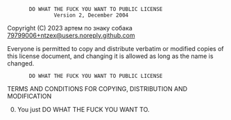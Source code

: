            DO WHAT THE FUCK YOU WANT TO PUBLIC LICENSE
                   Version 2, December 2004

Copyright (C) 2023 артем по знаку собака <79799006+ntzex@users.noreply.github.com>

Everyone is permitted to copy and distribute verbatim or modified
copies of this license document, and changing it is allowed as long
as the name is changed.

           DO WHAT THE FUCK YOU WANT TO PUBLIC LICENSE
  TERMS AND CONDITIONS FOR COPYING, DISTRIBUTION AND MODIFICATION

 0. You just DO WHAT THE FUCK YOU WANT TO.